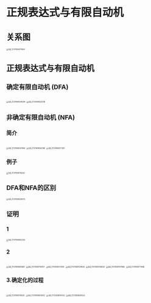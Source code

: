 # 正规表达式与有限自动机

## 关系图

<img src="./03.2.2正规表达式与有限自动机/QQ_1737909471804.png" alt="QQ_1737909471804" style="zoom:33%;" />

## 正规表达式与有限自动机

### 确定有限自动机 (DFA)

<img src="./03.2.2正规表达式与有限自动机/QQ_1737909504094.png" alt="QQ_1737909504094" style="zoom:33%;" />

<img src="./03.2.2正规表达式与有限自动机/QQ_1737909520318.png" alt="QQ_1737909520318" style="zoom:33%;" />

### 非确定有限自动机 (NFA)

#### 简介

<img src="./03.2.2正规表达式与有限自动机/QQ_1737909547946.png" alt="QQ_1737909547946" style="zoom:33%;" />



<img src="./03.2.2正规表达式与有限自动机/QQ_1737909562188.png" alt="QQ_1737909562188" style="zoom:33%;" />

<img src="./03.2.2正规表达式与有限自动机/QQ_1737909577281.png" alt="QQ_1737909577281" style="zoom:33%;" />

#### 例子

<img src="./03.2.2正规表达式与有限自动机/QQ_1737909618242.png" alt="QQ_1737909618242" style="zoom:33%;" />

### DFA和NFA的区别

<img src="./03.2.2正规表达式与有限自动机/QQ_1737909629570.png" alt="QQ_1737909629570" style="zoom:33%;" />

### 证明

#### 1

<img src="./03.2.2正规表达式与有限自动机/QQ_1737909682392.png" alt="QQ_1737909682392" style="zoom:33%;" />

#### 2

<img src="./03.2.2正规表达式与有限自动机/QQ_1737909693661.png" alt="QQ_1737909693661" style="zoom:33%;" />

<img src="./03.2.2正规表达式与有限自动机/QQ_1737909709767.png" alt="QQ_1737909709767" style="zoom:33%;" />

<img src="./03.2.2正规表达式与有限自动机/QQ_1737909721005.png" alt="QQ_1737909721005" style="zoom:33%;" />

<img src="./03.2.2正规表达式与有限自动机/QQ_1737909729429.png" alt="QQ_1737909729429" style="zoom:33%;" />

<img src="./03.2.2正规表达式与有限自动机/QQ_1737909739630.png" alt="QQ_1737909739630" style="zoom:33%;" />

<img src="./03.2.2正规表达式与有限自动机/QQ_1737909747986.png" alt="QQ_1737909747986" style="zoom:33%;" />

<img src="./03.2.2正规表达式与有限自动机/QQ_1737909771486.png" alt="QQ_1737909771486" style="zoom:33%;" />

#### 3.确定化的过程

<img src="./03.2.2正规表达式与有限自动机/QQ_1737909791635.png" alt="QQ_1737909791635" style="zoom:33%;" />

<img src="./03.2.2正规表达式与有限自动机/QQ_1737909803603.png" alt="QQ_1737909803603" style="zoom:33%;" />

<img src="./03.2.2正规表达式与有限自动机/QQ_1737909814332.png" alt="QQ_1737909814332" style="zoom:33%;" />

<img src="./03.2.2正规表达式与有限自动机/QQ_1737909826522.png" alt="QQ_1737909826522" style="zoom:33%;" />



























